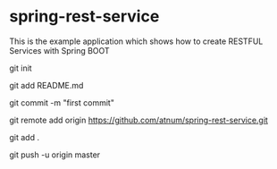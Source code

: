 # spring-rest-service

This is the example application which shows how to create RESTFUL Services with Spring BOOT

git init

git add README.md

git commit -m "first commit"

git remote add origin https://github.com/atnum/spring-rest-service.git

git add .

git push -u origin master
